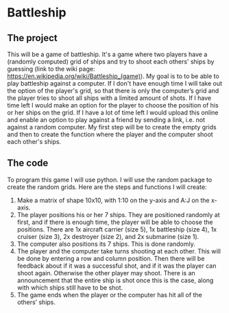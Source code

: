 # Battleship
## The project
This will be a game of battleship. It's a game where two players have a (randomly computed) grid of ships and try to shoot each others' ships by guessing (link to the wiki page: https://en.wikipedia.org/wiki/Battleship_(game)). My goal is to to be able to play battleship against a computer.
If I don't have enough time I will take out the option of the player's grid, so that there is only the computer’s grid and the player tries to shoot all ships with a limited amount of shots.
If I have time left I would make an option for the player to choose the position of his or her ships on the grid. If I have a lot of time left I would upload this online and enable an option to play against a friend by sending a link, i.e. not against a random computer.
My first step will be to create the empty grids and then to create the function where the player and the computer shoot each other's ships.
## The code
To program this game I will use python. I will use the random package to create the random grids. Here are the steps and functions I will create:
1.	Make a matrix of shape 10x10, with 1:10 on the y-axis and A:J on the x-axis.
2.	The player positions his or her 7 ships. They are positioned randomly at first, and if there is enough time, the player will be able to choose the positions. There are 1x aircraft carrier (size 5), 1x battleship (size 4), 1x cruiser (size 3), 2x destroyer (size 2), and 2x submarine (size 1).
3.	The computer also positions its 7 ships. This is done randomly.
4.	The player and the computer take turns shooting at each other. This will be done by entering a row and column position. Then there will be feedback about if it was a successful shot, and if it was the player can shoot again. Otherwise the other player may shoot. There is an announcement that the entire ship is shot once this is the case, along with which ships still have to be shot.
5.	The game ends when the player or the computer has hit all of the others’ ships.
